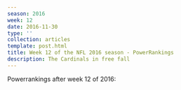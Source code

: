 ```yaml
---
season: 2016
week: 12
date: 2016-11-30
type: ''
collection: articles
template: post.html
title: Week 12 of the NFL 2016 season - PowerRankings
description: The Cardinals in free fall
---
```


Powerrankings after week 12 of 2016:

